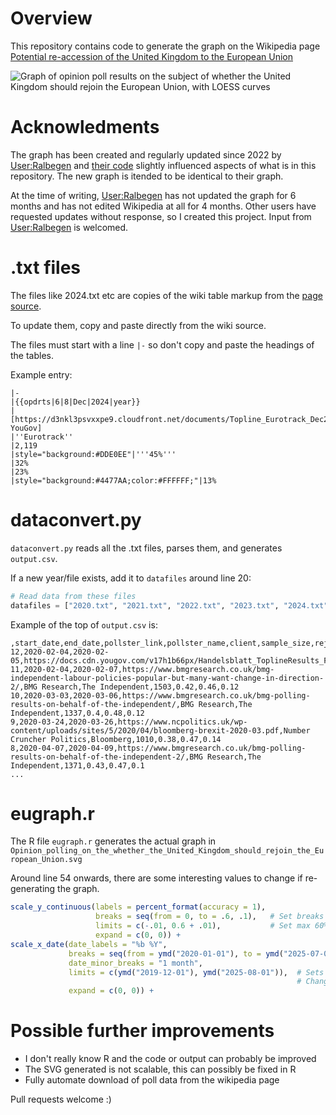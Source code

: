 # Overview
This repository contains code to generate the graph on the Wikipedia page [Potential re-accession of the United Kingdom to the European Union](https://en.wikipedia.org/wiki/Potential_re-accession_of_the_United_Kingdom_to_the_European_Union)

![Graph of opinion poll results on the subject of whether the United Kingdom should rejoin the European Union, with LOESS curves](https://upload.wikimedia.org/wikipedia/commons/e/e8/Opinion_polling_on_the_whether_the_United_Kingdom_should_rejoin_the_European_Union.svg)

# Acknowledments
The graph has been created and regularly updated since 2022 by [User:Ralbegen](https://en.wikipedia.org/wiki/User:Ralbegen) and [their code](https://en.wikipedia.org/wiki/User:Ralbegen/Opinion_poll_code) slightly influenced aspects of what is in this repository. The new graph is itended to be identical to their graph.

At the time of writing, [User:Ralbegen](https://en.wikipedia.org/wiki/User:Ralbegen) has not updated the graph for 6 months and has not edited Wikipedia at all for 4 months.  Other users have requested updates without response, so I created this project. Input from [User:Ralbegen](https://en.wikipedia.org/wiki/User:Ralbegen) is welcomed. 

# .txt files
The files like 2024.txt etc are copies of the wiki table markup from the [page source](https://en.wikipedia.org/w/index.php?title=Potential_re-accession_of_the_United_Kingdom_to_the_European_Union&action=edit&section=6).

To update them, copy and paste directly from the wiki source. 

The files must start with a line `|-` so don't copy and paste the headings of the tables.

Example entry:
```Wikitext
|-
|{{opdrts|6|8|Dec|2024|year}}
|[https://d3nkl3psvxxpe9.cloudfront.net/documents/Topline_Eurotrack_Dec24.pdf YouGov]
|''Eurotrack''
|2,119
|style="background:#DDE0EE"|'''45%'''
|32%
|23%
|style="background:#4477AA;color:#FFFFFF;"|13%
```

# dataconvert.py
`dataconvert.py` reads all the .txt files, parses them, and generates `output.csv`.

If a new year/file exists, add it to `datafiles` around line 20:
```python
# Read data from these files
datafiles = ["2020.txt", "2021.txt", "2022.txt", "2023.txt", "2024.txt"]
```

Example of the top of `output.csv` is:
```csv
,start_date,end_date,pollster_link,pollster_name,client,sample_size,rejoin,stay_out,neither
12,2020-02-04,2020-02-05,https://docs.cdn.yougov.com/v17h1b66px/Handelsblatt_ToplineResults_Feb2020_public.pdf,YouGov,Handelsblatt,1578,0.42,0.4,0.2
11,2020-02-04,2020-02-07,https://www.bmgresearch.co.uk/bmg-independent-labour-policies-popular-but-many-want-change-in-direction-2/,BMG Research,The Independent,1503,0.42,0.46,0.12
10,2020-03-03,2020-03-06,https://www.bmgresearch.co.uk/bmg-polling-results-on-behalf-of-the-independent/,BMG Research,The Independent,1337,0.4,0.48,0.12
9,2020-03-24,2020-03-26,https://www.ncpolitics.uk/wp-content/uploads/sites/5/2020/04/bloomberg-brexit-2020-03.pdf,Number Cruncher Politics,Bloomberg,1010,0.38,0.47,0.14
8,2020-04-07,2020-04-09,https://www.bmgresearch.co.uk/bmg-polling-results-on-behalf-of-the-independent-2/,BMG Research,The Independent,1371,0.43,0.47,0.1
...
```

# eugraph.r
The R file `eugraph.r` generates the actual graph in `Opinion_polling_on_the_whether_the_United_Kingdom_should_rejoin_the_European_Union.svg`

Around line 54 onwards, there are some interesting values to change if re-generating the graph.

```r
scale_y_continuous(labels = percent_format(accuracy = 1),
                   breaks = seq(from = 0, to = .6, .1),   # Set breaks on Y axis - update if changing limits in line below
                   limits = c(-.01, 0.6 + .01),           # Set max 60% on graph
                   expand = c(0, 0)) +
scale_x_date(date_labels = "%b %Y",
             breaks = seq(from = ymd("2020-01-01"), to = ymd("2025-07-01"), by = "6 months"),    # Y axis breaks - update if changing limits below
             date_minor_breaks = "1 month",
             limits = c(ymd("2019-12-01"), ymd("2025-08-01")),  # Sets the date range on the X axis
                                                                # Change second date to around 6 months in future when re-running
             expand = c(0, 0)) +
```

# Possible further improvements
* I don't really know R and the code or output can probably be improved
* The SVG generated is not scalable, this can possibly be fixed in R
* Fully automate download of poll data from the wikipedia page

Pull requests welcome :)
